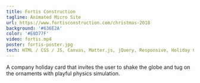 ```yaml
---
title: Fortis Construction
tagline: Animated Micro Site
url: https://www.fortisconstruction.com/christmas-2018
background: '#636E2A'
color: '#E8D77F'
video: fortis.mp4
poster: fortis-poster.jpg
tech: HTML / CSS / JS, Canvas, Matter.js, jQuery, Responsive, Holiday Cheer, A new respect for Sir Isaac Newton
---
```


 A company holiday card that invites the user to shake the globe and tug on the ornaments with playful physics simulation.